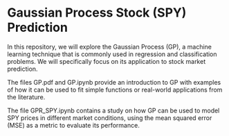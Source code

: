 # Gaussian Process Stock (SPY) Prediction
In this repository, we will explore the Gaussian Process (GP), a machine learning technique that is commonly used in regression and classification problems. We will specifically focus on its application to stock market prediction.

The files GP.pdf and GP.ipynb provide an introduction to GP with examples of how it can be used to fit simple functions or real-world applications from the literature. 

The file GPR_SPY.ipynb contains a study on how GP can be used to model SPY prices in different market conditions, using the mean squared error (MSE) as a metric to evaluate its performance.
